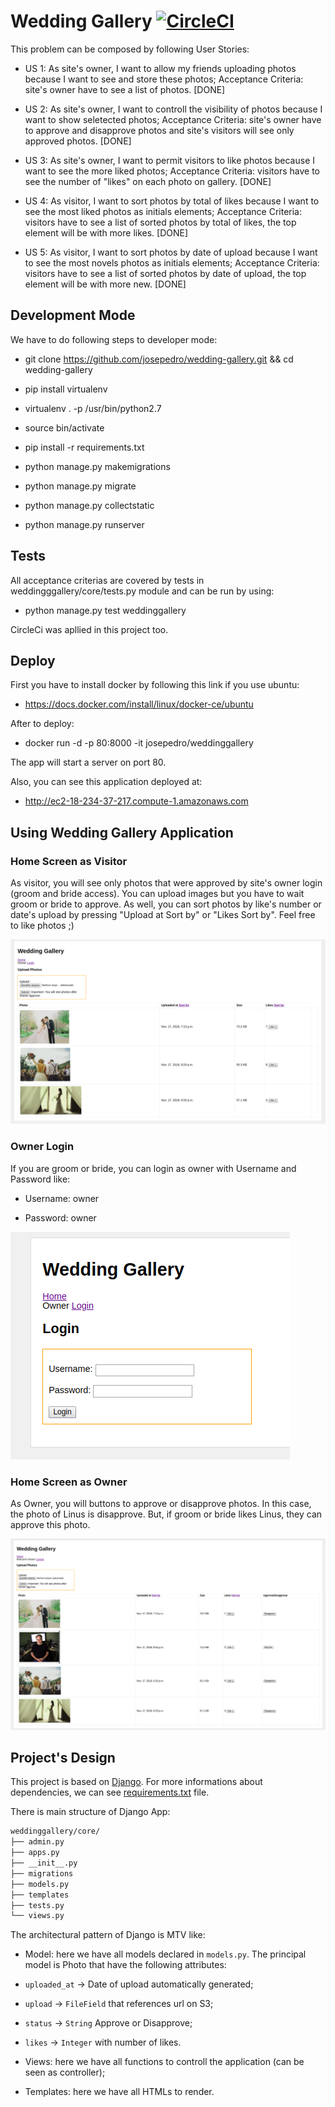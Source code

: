 # Wedding Gallery [![CircleCI](https://circleci.com/gh/josepedro/wedding-gallery/tree/master.svg?style=svg)](https://circleci.com/gh/josepedro/wedding-gallery/tree/master)

This problem can be composed by following User Stories:

- US 1: As site's owner, I want to allow my friends uploading photos because I want to see and store these photos; Acceptance Criteria: site's owner have to see a list of photos. [DONE]

- US 2: As site's owner, I want to controll the visibility of photos because I want to show seletected photos; Acceptance Criteria: site's owner have to approve and disapprove photos and site's visitors will see only approved photos. [DONE]

- US 3: As site's owner, I want to permit visitors to like photos because I want to see the more liked photos; Acceptance Criteria: visitors have to see the number of "likes" on each photo on gallery. [DONE]

- US 4: As visitor, I want to sort photos by total of likes because I want to see the most liked photos as initials elements; Acceptance Criteria: visitors have to see a list of sorted photos by total of likes, the top element will be with more likes. [DONE]

- US 5: As visitor, I want to sort photos by date of upload because I want to see the most novels photos as initials elements; Acceptance Criteria: visitors have to see a list of sorted photos by date of upload, the top element will be with more new. [DONE]

## Development Mode

We have to do following steps to developer mode:

- git clone https://github.com/josepedro/wedding-gallery.git && cd wedding-gallery

- pip install virtualenv

- virtualenv . -p /usr/bin/python2.7

- source bin/activate

- pip install -r requirements.txt

- python manage.py makemigrations

- python manage.py migrate

- python manage.py collectstatic

- python manage.py runserver

## Tests

All acceptance criterias are covered by tests in weddingggallery/core/tests.py module and can be run by using:

- python manage.py test weddinggallery

CircleCi was apllied in this project too.

## Deploy

First you have to install docker by following this link if you use ubuntu:

- https://docs.docker.com/install/linux/docker-ce/ubuntu

After to deploy:

- docker run -d -p 80:8000 -it josepedro/weddinggallery

The app will start a server on port 80. 

Also, you can see this application deployed at:

- http://ec2-18-234-37-217.compute-1.amazonaws.com

## Using Wedding Gallery Application

### Home Screen as Visitor

As visitor, you will see only photos that were approved by site's owner login (groom and bride access). 
You can upload images but you have to wait groom or bride to approve. 
As well, you can sort photos by like's number or date's upload by pressing "Upload at Sort by" or "Likes Sort by".
Feel free to like photos ;)

![Home Screen](images_demo/visitor_home.png)

### Owner Login

If you are groom or bride, you can login as owner with Username and Password like:

- Username: owner

- Password: owner  

![Owner Login](images_demo/login_screen.png)

### Home Screen as Owner

As Owner, you will buttons to approve or disapprove photos.
In this case, the photo of Linus is disapprove. But, if groom or bride likes Linus, they can approve this photo.  

![Owner Login](images_demo/home_screen_owner.png)

## Project's Design

This project is based on [Django](https://www.djangoproject.com/). For more informations about dependencies, we can see [requirements.txt](https://raw.githubusercontent.com/josepedro/wedding-gallery/master/requirements.txt) file.

There is main structure of Django App: 

```bash
weddinggallery/core/
├── admin.py
├── apps.py
├── __init__.py
├── migrations
├── models.py
├── templates
├── tests.py
└── views.py
```

The architectural pattern of Django is MTV like:

- Model: here we have all models declared in ```models.py```. The principal model is Photo that have the following attributes: 

- ```uploaded_at``` -> Date of upload automatically generated; 

- ```upload``` -> ```FileField``` that references url on S3;

- ```status``` -> ```String``` Approve or Disapprove;

- ```likes``` -> ```Integer``` with number of likes.

- Views: here we have all functions to controll the application (can be seen as controller); 

- Templates: here we have all HTMLs to render.  

